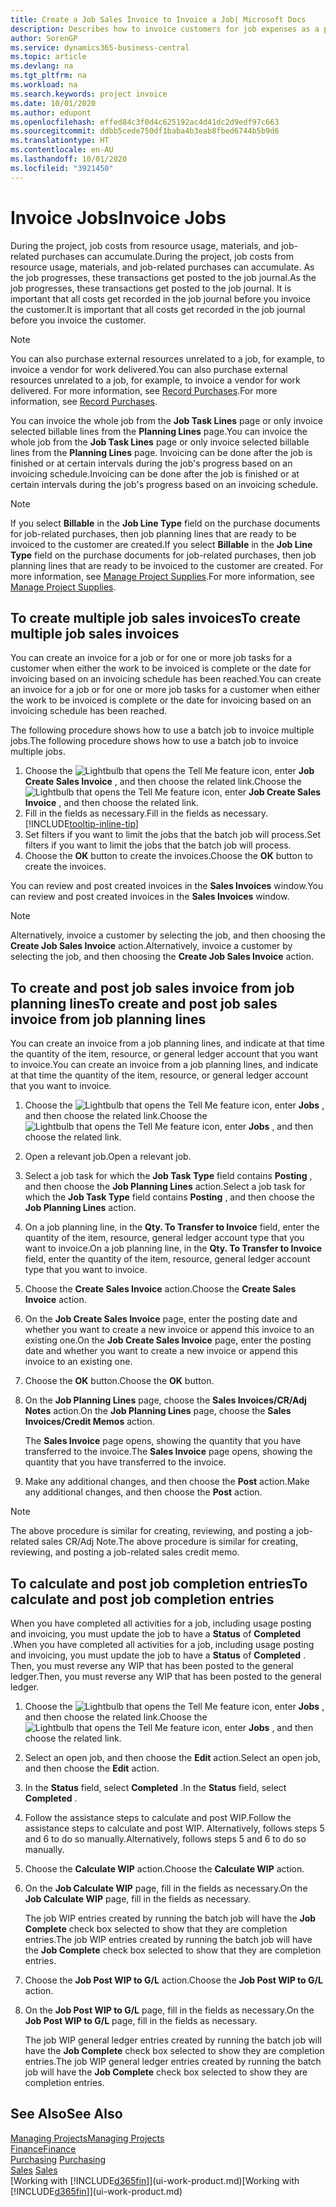 ```yaml
---
title: Create a Job Sales Invoice to Invoice a Job| Microsoft Docs
description: Describes how to invoice customers for job expenses as a project progresses.
author: SorenGP
ms.service: dynamics365-business-central
ms.topic: article
ms.devlang: na
ms.tgt_pltfrm: na
ms.workload: na
ms.search.keywords: project invoice
ms.date: 10/01/2020
ms.author: edupont
ms.openlocfilehash: effed84c3f0d4c625192ac4d41dc2d9edf97c663
ms.sourcegitcommit: ddbb5cede750df1baba4b3eab8fbed6744b5b9d6
ms.translationtype: HT
ms.contentlocale: en-AU
ms.lasthandoff: 10/01/2020
ms.locfileid: "3921450"
---
```

# <a name="invoice-jobs"></a><span data-ttu-id="30dcb-103">Invoice Jobs</span><span class="sxs-lookup"><span data-stu-id="30dcb-103">Invoice Jobs</span></span>
<span data-ttu-id="30dcb-104">During the project, job costs from resource usage, materials, and job-related purchases can accumulate.</span><span class="sxs-lookup"><span data-stu-id="30dcb-104">During the project, job costs from resource usage, materials, and job-related purchases can accumulate.</span></span> <span data-ttu-id="30dcb-105">As the job progresses, these transactions get posted to the job journal.</span><span class="sxs-lookup"><span data-stu-id="30dcb-105">As the job progresses, these transactions get posted to the job journal.</span></span> <span data-ttu-id="30dcb-106">It is important that all costs get recorded in the job journal before you invoice the customer.</span><span class="sxs-lookup"><span data-stu-id="30dcb-106">It is important that all costs get recorded in the job journal before you invoice the customer.</span></span>

> [!NOTE]
> <span data-ttu-id="30dcb-107">You can also purchase external resources unrelated to a job, for example, to invoice a vendor for work delivered.</span><span class="sxs-lookup"><span data-stu-id="30dcb-107">You can also purchase external resources unrelated to a job, for example, to invoice a vendor for work delivered.</span></span> <span data-ttu-id="30dcb-108">For more information, see [Record Purchases](purchasing-how-record-purchases.md).</span><span class="sxs-lookup"><span data-stu-id="30dcb-108">For more information, see [Record Purchases](purchasing-how-record-purchases.md).</span></span>

<span data-ttu-id="30dcb-109">You can invoice the whole job from the **Job Task Lines** page or only invoice selected billable lines from the **Planning Lines** page.</span><span class="sxs-lookup"><span data-stu-id="30dcb-109">You can invoice the whole job from the **Job Task Lines** page or only invoice selected billable lines from the **Planning Lines** page.</span></span> <span data-ttu-id="30dcb-110">Invoicing can be done after the job is finished or at certain intervals during the job's progress based on an invoicing schedule.</span><span class="sxs-lookup"><span data-stu-id="30dcb-110">Invoicing can be done after the job is finished or at certain intervals during the job's progress based on an invoicing schedule.</span></span>

> [!NOTE]  
> <span data-ttu-id="30dcb-111">If you select **Billable** in the **Job Line Type** field on the purchase documents for job-related purchases, then job planning lines that are ready to be invoiced to the customer are created.</span><span class="sxs-lookup"><span data-stu-id="30dcb-111">If you select **Billable** in the **Job Line Type** field on the purchase documents for job-related purchases, then job planning lines that are ready to be invoiced to the customer are created.</span></span> <span data-ttu-id="30dcb-112">For more information, see [Manage Project Supplies](projects-how-manage-project-supplies.md).</span><span class="sxs-lookup"><span data-stu-id="30dcb-112">For more information, see [Manage Project Supplies](projects-how-manage-project-supplies.md).</span></span>

## <a name="to-create-multiple-job-sales-invoices"></a><span data-ttu-id="30dcb-113">To create multiple job sales invoices</span><span class="sxs-lookup"><span data-stu-id="30dcb-113">To create multiple job sales invoices</span></span>
<span data-ttu-id="30dcb-114">You can create an invoice for a job or for one or more job tasks for a customer when either the work to be invoiced is complete or the date for invoicing based on an invoicing schedule has been reached.</span><span class="sxs-lookup"><span data-stu-id="30dcb-114">You can create an invoice for a job or for one or more job tasks for a customer when either the work to be invoiced is complete or the date for invoicing based on an invoicing schedule has been reached.</span></span>

<span data-ttu-id="30dcb-115">The following procedure shows how to use a batch job to invoice multiple jobs.</span><span class="sxs-lookup"><span data-stu-id="30dcb-115">The following procedure shows how to use a batch job to invoice multiple jobs.</span></span>  

1. <span data-ttu-id="30dcb-116">Choose the ![Lightbulb that opens the Tell Me feature](media/ui-search/search_small.png "Tell me what you want to do") icon, enter **Job Create Sales Invoice** , and then choose the related link.</span><span class="sxs-lookup"><span data-stu-id="30dcb-116">Choose the ![Lightbulb that opens the Tell Me feature](media/ui-search/search_small.png "Tell me what you want to do") icon, enter **Job Create Sales Invoice** , and then choose the related link.</span></span>  
2. <span data-ttu-id="30dcb-117">Fill in the fields as necessary.</span><span class="sxs-lookup"><span data-stu-id="30dcb-117">Fill in the fields as necessary.</span></span> [!INCLUDE[tooltip-inline-tip](includes/tooltip-inline-tip_md.md)]
3. <span data-ttu-id="30dcb-118">Set filters if you want to limit the jobs that the batch job will process.</span><span class="sxs-lookup"><span data-stu-id="30dcb-118">Set filters if you want to limit the jobs that the batch job will process.</span></span>
4. <span data-ttu-id="30dcb-119">Choose the **OK** button to create the invoices.</span><span class="sxs-lookup"><span data-stu-id="30dcb-119">Choose the **OK** button to create the invoices.</span></span>  

<span data-ttu-id="30dcb-120">You can review and post created invoices in the **Sales Invoices** window.</span><span class="sxs-lookup"><span data-stu-id="30dcb-120">You can review and post created invoices in the **Sales Invoices** window.</span></span>

> [!NOTE]
> <span data-ttu-id="30dcb-121">Alternatively, invoice a customer by selecting the job, and then choosing the **Create Job Sales Invoice** action.</span><span class="sxs-lookup"><span data-stu-id="30dcb-121">Alternatively, invoice a customer by selecting the job, and then choosing the **Create Job Sales Invoice** action.</span></span> 

## <a name="to-create-and-post-job-sales-invoice-from-job-planning-lines"></a><span data-ttu-id="30dcb-122">To create and post job sales invoice from job planning lines</span><span class="sxs-lookup"><span data-stu-id="30dcb-122">To create and post job sales invoice from job planning lines</span></span>
<span data-ttu-id="30dcb-123">You can create an invoice from a job planning lines, and indicate at that time the quantity of the item, resource, or general ledger account that you want to invoice.</span><span class="sxs-lookup"><span data-stu-id="30dcb-123">You can create an invoice from a job planning lines, and indicate at that time the quantity of the item, resource, or general ledger account that you want to invoice.</span></span>

1. <span data-ttu-id="30dcb-124">Choose the ![Lightbulb that opens the Tell Me feature](media/ui-search/search_small.png "Tell me what you want to do") icon, enter **Jobs** , and then choose the related link.</span><span class="sxs-lookup"><span data-stu-id="30dcb-124">Choose the ![Lightbulb that opens the Tell Me feature](media/ui-search/search_small.png "Tell me what you want to do") icon, enter **Jobs** , and then choose the related link.</span></span>
2. <span data-ttu-id="30dcb-125">Open a relevant job.</span><span class="sxs-lookup"><span data-stu-id="30dcb-125">Open a relevant job.</span></span>
3. <span data-ttu-id="30dcb-126">Select a job task for which the **Job Task Type** field contains **Posting** , and then choose the **Job Planning Lines** action.</span><span class="sxs-lookup"><span data-stu-id="30dcb-126">Select a job task for which the **Job Task Type** field contains **Posting** , and then choose the **Job Planning Lines** action.</span></span>  
4. <span data-ttu-id="30dcb-127">On a job planning line, in the **Qty. To Transfer to Invoice** field, enter the quantity of the item, resource, general ledger account type that you want to invoice.</span><span class="sxs-lookup"><span data-stu-id="30dcb-127">On a job planning line, in the **Qty. To Transfer to Invoice** field, enter the quantity of the item, resource, general ledger account type that you want to invoice.</span></span>  
5. <span data-ttu-id="30dcb-128">Choose the **Create Sales Invoice** action.</span><span class="sxs-lookup"><span data-stu-id="30dcb-128">Choose the **Create Sales Invoice** action.</span></span>
6. <span data-ttu-id="30dcb-129">On the **Job Create Sales Invoice** page, enter the posting date and whether you want to create a new invoice or append this invoice to an existing one.</span><span class="sxs-lookup"><span data-stu-id="30dcb-129">On the **Job Create Sales Invoice** page, enter the posting date and whether you want to create a new invoice or append this invoice to an existing one.</span></span>
7. <span data-ttu-id="30dcb-130">Choose the **OK** button.</span><span class="sxs-lookup"><span data-stu-id="30dcb-130">Choose the **OK** button.</span></span>  
8. <span data-ttu-id="30dcb-131">On the **Job Planning Lines** page, choose the **Sales Invoices/CR/Adj Notes** action.</span><span class="sxs-lookup"><span data-stu-id="30dcb-131">On the **Job Planning Lines** page, choose the **Sales Invoices/Credit Memos** action.</span></span>

    <span data-ttu-id="30dcb-132">The **Sales Invoice** page opens, showing the quantity that you have transferred to the invoice.</span><span class="sxs-lookup"><span data-stu-id="30dcb-132">The **Sales Invoice** page opens, showing the quantity that you have transferred to the invoice.</span></span>
9. <span data-ttu-id="30dcb-133">Make any additional changes, and then choose the **Post** action.</span><span class="sxs-lookup"><span data-stu-id="30dcb-133">Make any additional changes, and then choose the **Post** action.</span></span>

> [!NOTE]  
>   <span data-ttu-id="30dcb-134">The above procedure is similar for creating, reviewing, and posting a job-related sales CR/Adj Note.</span><span class="sxs-lookup"><span data-stu-id="30dcb-134">The above procedure is similar for creating, reviewing, and posting a job-related sales credit memo.</span></span>

## <a name="to-calculate-and-post-job-completion-entries"></a><span data-ttu-id="30dcb-135">To calculate and post job completion entries</span><span class="sxs-lookup"><span data-stu-id="30dcb-135">To calculate and post job completion entries</span></span>
<span data-ttu-id="30dcb-136">When you have completed all activities for a job, including usage posting and invoicing, you must update the job to have a **Status** of **Completed** .</span><span class="sxs-lookup"><span data-stu-id="30dcb-136">When you have completed all activities for a job, including usage posting and invoicing, you must update the job to have a **Status** of **Completed** .</span></span> <span data-ttu-id="30dcb-137">Then, you must reverse any WIP that has been posted to the general ledger.</span><span class="sxs-lookup"><span data-stu-id="30dcb-137">Then, you must reverse any WIP that has been posted to the general ledger.</span></span>

1. <span data-ttu-id="30dcb-138">Choose the ![Lightbulb that opens the Tell Me feature](media/ui-search/search_small.png "Tell me what you want to do") icon, enter **Jobs** , and then choose the related link.</span><span class="sxs-lookup"><span data-stu-id="30dcb-138">Choose the ![Lightbulb that opens the Tell Me feature](media/ui-search/search_small.png "Tell me what you want to do") icon, enter **Jobs** , and then choose the related link.</span></span>  
2. <span data-ttu-id="30dcb-139">Select an open job, and then choose the **Edit** action.</span><span class="sxs-lookup"><span data-stu-id="30dcb-139">Select an open job, and then choose the **Edit** action.</span></span>
3. <span data-ttu-id="30dcb-140">In the **Status** field, select **Completed** .</span><span class="sxs-lookup"><span data-stu-id="30dcb-140">In the **Status** field, select **Completed** .</span></span>
4. <span data-ttu-id="30dcb-141">Follow the assistance steps to calculate and post WIP.</span><span class="sxs-lookup"><span data-stu-id="30dcb-141">Follow the assistance steps to calculate and post WIP.</span></span> <span data-ttu-id="30dcb-142">Alternatively, follows steps 5 and 6 to do so manually.</span><span class="sxs-lookup"><span data-stu-id="30dcb-142">Alternatively, follows steps 5 and 6 to do so manually.</span></span>  
5. <span data-ttu-id="30dcb-143">Choose the **Calculate WIP** action.</span><span class="sxs-lookup"><span data-stu-id="30dcb-143">Choose the **Calculate WIP** action.</span></span>
6. <span data-ttu-id="30dcb-144">On the **Job Calculate WIP** page, fill in the fields as necessary.</span><span class="sxs-lookup"><span data-stu-id="30dcb-144">On the **Job Calculate WIP** page, fill in the fields as necessary.</span></span>  

     <span data-ttu-id="30dcb-145">The job WIP entries created by running the batch job will have the **Job Complete** check box selected to show that they are completion entries.</span><span class="sxs-lookup"><span data-stu-id="30dcb-145">The job WIP entries created by running the batch job will have the **Job Complete** check box selected to show that they are completion entries.</span></span>  
7. <span data-ttu-id="30dcb-146">Choose the **Job Post WIP to G/L** action.</span><span class="sxs-lookup"><span data-stu-id="30dcb-146">Choose the **Job Post WIP to G/L** action.</span></span>
8. <span data-ttu-id="30dcb-147">On the **Job Post WIP to G/L** page, fill in the fields as necessary.</span><span class="sxs-lookup"><span data-stu-id="30dcb-147">On the **Job Post WIP to G/L** page, fill in the fields as necessary.</span></span>  

     <span data-ttu-id="30dcb-148">The job WIP general ledger entries created by running the batch job will have the **Job Complete** check box selected to show they are completion entries.</span><span class="sxs-lookup"><span data-stu-id="30dcb-148">The job WIP general ledger entries created by running the batch job will have the **Job Complete** check box selected to show they are completion entries.</span></span>

## <a name="see-also"></a><span data-ttu-id="30dcb-149">See Also</span><span class="sxs-lookup"><span data-stu-id="30dcb-149">See Also</span></span>
[<span data-ttu-id="30dcb-150">Managing Projects</span><span class="sxs-lookup"><span data-stu-id="30dcb-150">Managing Projects</span></span>](projects-manage-projects.md)  
[<span data-ttu-id="30dcb-151">Finance</span><span class="sxs-lookup"><span data-stu-id="30dcb-151">Finance</span></span>](finance.md)  
<span data-ttu-id="30dcb-152">[Purchasing](purchasing-manage-purchasing.md)       </span><span class="sxs-lookup"><span data-stu-id="30dcb-152">[Purchasing](purchasing-manage-purchasing.md)       </span></span>  
<span data-ttu-id="30dcb-153">[Sales](sales-manage-sales.md)    </span><span class="sxs-lookup"><span data-stu-id="30dcb-153">[Sales](sales-manage-sales.md)    </span></span>  
<span data-ttu-id="30dcb-154">[Working with [!INCLUDE[d365fin](includes/d365fin_md.md)]](ui-work-product.md)</span><span class="sxs-lookup"><span data-stu-id="30dcb-154">[Working with [!INCLUDE[d365fin](includes/d365fin_md.md)]](ui-work-product.md)</span></span>  
